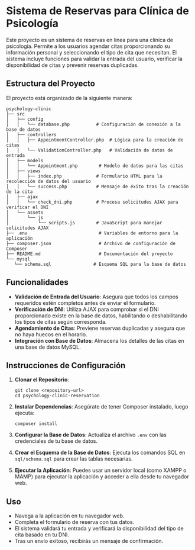 # Sistema de Reservas para Clínica de Psicología

Este proyecto es un sistema de reservas en línea para una clínica de psicología. Permite a los usuarios agendar citas proporcionando su información personal y seleccionando el tipo de cita que necesitan. El sistema incluye funciones para validar la entrada del usuario, verificar la disponibilidad de citas y prevenir reservas duplicadas.

## Estructura del Proyecto

El proyecto está organizado de la siguiente manera:

```
psychology-clinic
├── src
│   ├── config
│   │   └── database.php          # Configuración de conexión a la base de datos
│   ├── controllers
│   │   ├── AppointmentController.php  # Lógica para la creación de citas
│   │   └── ValidationController.php   # Validación de datos de entrada
│   ├── models
│   │   └── Appointment.php        # Modelo de datos para las citas
│   ├── views
│   │   ├── index.php             # Formulario HTML para la recolección de datos del usuario
│   │   └── success.php           # Mensaje de éxito tras la creación de la cita
│   ├── ajax
│   │   └── check_dni.php         # Procesa solicitudes AJAX para verificar el DNI
│   └── assets
│       └── js
│           └── scripts.js        # JavaScript para manejar solicitudes AJAX
├── .env                           # Variables de entorno para la aplicación
├── composer.json                  # Archivo de configuración de Composer
├── README.md                      # Documentación del proyecto
└── mysql
   └── schema.sql                # Esquema SQL para la base de datos
```

## Funcionalidades

- **Validación de Entrada del Usuario**: Asegura que todos los campos requeridos estén completos antes de enviar el formulario.
- **Verificación de DNI**: Utiliza AJAX para comprobar si el DNI proporcionado existe en la base de datos, habilitando o deshabilitando los tipos de citas según corresponda.
- **Agendamiento de Citas**: Previene reservas duplicadas y asegura que no haya huecos en el horario.
- **Integración con Base de Datos**: Almacena los detalles de las citas en una base de datos MySQL.

## Instrucciones de Configuración

1. **Clonar el Repositorio**: 
   ```
   git clone <repository-url>
   cd psychology-clinic-reservation
   ```

2. **Instalar Dependencias**: 
   Asegúrate de tener Composer instalado, luego ejecuta:
   ```
   composer install
   ```

3. **Configurar la Base de Datos**: 
   Actualiza el archivo `.env` con las credenciales de tu base de datos.

4. **Crear el Esquema de la Base de Datos**: 
   Ejecuta los comandos SQL en `sql/schema.sql` para crear las tablas necesarias.

5. **Ejecutar la Aplicación**: 
   Puedes usar un servidor local (como XAMPP o MAMP) para ejecutar la aplicación y acceder a ella desde tu navegador web.

## Uso

- Navega a la aplicación en tu navegador web.
- Completa el formulario de reserva con tus datos.
- El sistema validará tu entrada y verificará la disponibilidad del tipo de cita basado en tu DNI.
- Tras un envío exitoso, recibirás un mensaje de confirmación.
